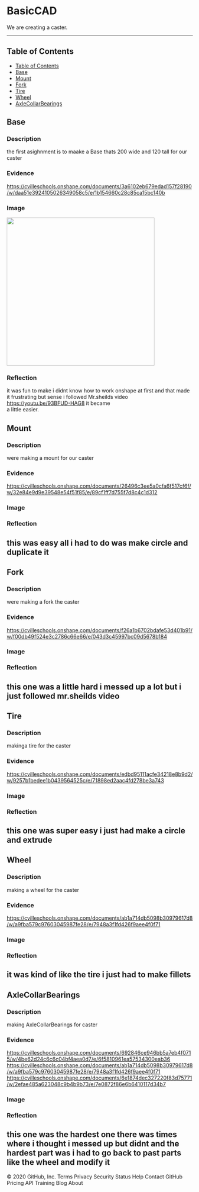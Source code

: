# BasicCAD

We are creating a caster.

---
## Table of Contents
* [Table of Contents](#Table-of-Contents)
* [Base](#Base)
* [Mount](#Mount)
* [Fork](#Fork)
* [Tire](#Tire)
* [Wheel](#Wheel)
* [AxleCollarBearings](#AxleCollarBearings)

## Base

### Description

the first asighnment is to maake a Base thats 200 wide and 120 tall for our caster

### Evidence

https://cvilleschools.onshape.com/documents/3a6102eb679edad157f28190/w/daa51e3924105026349058c5/e/1b154660c28c85ca15bc140b

### Image

<img src="file:///home/chronos/u-b10606ae30a90983b366c0f2102267476e04b68d/MyFiles/Downloads/Screenshot%202020-09-29%20at%202.15.24%20PM.png" width="400">

### Reflection

it was fun to make i didnt know how to work onshape at first and that made it frustrating but sense i followed Mr.sheilds video https://youtu.be/93BFUD-HAG8 it became   
a little easier.


## Mount

### Description 
were making a mount for our caster

### Evidence
https://cvilleschools.onshape.com/documents/26496c3ee5a0cfa6f517cf6f/w/32e84e9d9e39548e54f51f85/e/89cf1ff7d755f7d8c4c1d312
### Image

### Reflection
this was easy all i had to do was make circle and duplicate it
---


## Fork
 
### Description
were making a fork the caster 
### Evidence
https://cvilleschools.onshape.com/documents/f26a1b6702bdafe53d401b91/w/f00db49f524e3c2786c66e66/e/043d3c45997bc09d5678b184
### Image

### Reflection
this one was a little hard i messed up a lot but i just followed mr.sheilds video
---


## Tire
 
### Description
makinga tire for the caster
### Evidence
https://cvilleschools.onshape.com/documents/edbd95111acfe34218e8b9d2/w/9257b1bedee1b0439564525c/e/71898ed2aac4fd278be3a743
### Image

### Reflection
this one was super easy i just had make a circle and extrude
---


## Wheel

### Description
making a wheel for the caster
### Evidence
https://cvilleschools.onshape.com/documents/ab1a714db5098b30979617d8/w/a9fba579c97603045987fe28/e/7948a3f1fd426f9aee4f0f71
### Image

### Reflection
it was kind of like the tire i just had to make fillets
---


## AxleCollarBearings

### Description
 making AxleCollarBearings for caster
### Evidence
https://cvilleschools.onshape.com/documents/692846ce946bb5a7eb4f0715/w/4be62d24c6c6c04bf4aea0d7/e/6f5810961ea57534300eab36
https://cvilleschools.onshape.com/documents/ab1a714db5098b30979617d8/w/a9fba579c97603045987fe28/e/7948a3f1fd426f9aee4f0f71
https://cvilleschools.onshape.com/documents/6e1874dec327220f83d75771/w/2efae485a623048c9b4b9b73/e/7e0872f86e6b6410117d34b7
### Image

### Reflection
this one was the hardest one there was times where i thought i messed up but didnt and the hardest part was i had to go back to past parts like the wheel  and modify it
---


© 2020 GitHub, Inc.
Terms
Privacy
Security
Status
Help
Contact GitHub
Pricing
API
Training
Blog
About


